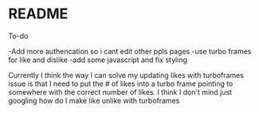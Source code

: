 # README

To-do

-Add more authencation so i cant edit other ppls pages
-use turbo frames for like and dislike
-add some javascript and fix styling

Currently I think the way I can solve my updating likes with turboframes issue is that I need to put the # of likes into a turbo frame pointing to somewhere with the correct number of likes.  I think I don't mind just googling how do I make like unlike with turboframes